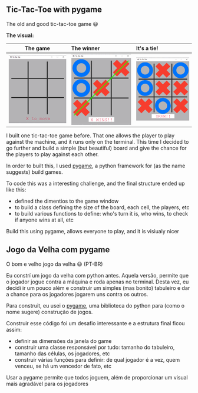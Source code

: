 ## Tic-Tac-Toe with pygame

The old and good tic-tac-toe game :smiley:

**The visual:**

<div align="center">
  
| The game   | The winner   | It's a tie!   |
|----------|:----------|:----------|
| ![example](images/tic-tac-toe.png) | ![example](images/x-wins.png) | ![example](images/tie.png) |

</div>

I built one tic-tac-toe game before. That one allows the player to play against the machine, and it runs only on the terminal. This time I decided to go further and build a simple (but beautiful) board and give the chance for the players to play against each other.

In order to built this, I used [pygame](https://www.pygame.org/news), a python framework for (as the name suggests) build games.

<div align="center">
  
  [](images/pygame.png)
  
</div>

To code this was a interesting challenge, and the final structure ended up like this:
- defined the dimentios to the game window
- to build a class defining the size of the board, each cell, the players, etc
- to build various functions to define: who's turn it is, who wins, to check if anyone wins at all, etc

Build this using pygame, allows everyone to play, and it is visiualy nicer

## Jogo da Velha com pygame

O bom e velho jogo da velha :smiley: (PT-BR)

Eu constrí um jogo da velha com python antes. Aquela versão, permite que o jogador jogue contra a máquina e roda apenas no terminal. Desta vez, eu decidi ir um pouco além e construir um simples (mas bonito) tabuleiro e dar a chance para os jogadores jogarem uns contra os outros.

Para construit, eu usei o [pygame](https://www.pygame.org/news), uma biblioteca do python para (como o nome sugere) construção de jogos.

Construir esse código foi um desafio interessante e a estrutura final ficou assim:
- definir as dimensões da janela do game
- construir uma classe responsável por tudo: tamanho do tabuleiro, tamanho das células, os jogadores, etc
- construir várias funções para definir: de qual jogador é a vez, quem venceu, se há um vencedor de fato, etc

Usar a pygame permite que todos joguem, além de proporcionar um visual mais agradável para os jogadores

